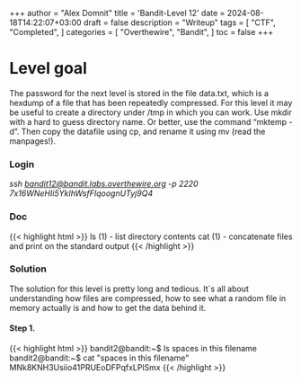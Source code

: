 +++
author = "Alex Domnit"
title = 'Bandit-Level 12'
date = 2024-08-18T14:22:07+03:00
draft = false
description = "Writeup"
tags = [
    "CTF",
    "Completed",
]
categories = [
    "Overthewire",
    "Bandit",
]
toc = false
+++

# Level goal
The password for the next level is stored in the file data.txt, which is a hexdump of a file that has been repeatedly compressed. For this level it may be useful to create a directory under /tmp in which you can work. Use mkdir with a hard to guess directory name. Or better, use the command “mktemp -d”. Then copy the datafile using cp, and rename it using mv (read the manpages!).

### Login
*ssh bandit12@bandit.labs.overthewire.org -p 2220*\
*7x16WNeHIi5YkIhWsfFIqoognUTyj9Q4*

### Doc
{{< highlight html >}}
ls (1)               - list directory contents
cat (1)              - concatenate files and print on the standard output
{{< /highlight >}}

### Solution
The solution for this level is pretty long and tedious. It`s all about understanding how files are compressed, how to see what a random file in memory actually is and how to get the data behind it.

#### Step 1.
{{< highlight html >}}
bandit2@bandit:~$ ls
spaces in this filename
bandit2@bandit:~$ cat "spaces in this filename"
MNk8KNH3Usiio41PRUEoDFPqfxLPlSmx
{{< /highlight >}}
